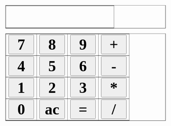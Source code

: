 <html>
<html lang="en">
<style type="text/css">
button{
	width:80px;font-weight:bold;font-size:48px;font-family:"Times New Roman";
}
.border{
	width:329px;padding:5px;font-size:56px;height:70px;
}

</style>
<head>
<meta charset="UTF-8">
<title>計算機</title>
<script type="text/javascript">
var x = "";
var y = "";
var z = "";
function zero(){
	var print = window.document.getElementById("table1")
	if(x!=0){
		x = x+"0"
	}else{
		x = x
	}
	print.innerHTML=x
}
function one(){
	var print = window.document.getElementById("table1")
	x = x+"1"
	print.innerHTML=x
	}
	function two(){
	var print = window.document.getElementById("table1")
	x = x+"2"
	print.innerHTML=x
}
function three(){
	var print = window.document.getElementById("table1")
	x = x+"3"
	print.innerHTML=x
	}
	function four(){
	var print = window.document.getElementById("table1")
	x = x+"4"
	print.innerHTML=x
}
function five(){
	var print = window.document.getElementById("table1")
	x = x+"5"
	print.innerHTML=x
	}
	function six(){
	var print = window.document.getElementById("table1")
	x = x+"6"
	print.innerHTML=x
}
function seven(){
	var print = window.document.getElementById("table1")
	x = x+"7"
	print.innerHTML=x
	}
	function eight(){
	var print = window.document.getElementById("table1")
	x = x+"8"
	print.innerHTML=x
}
function nine(){
	var print = window.document.getElementById("table1")
	x = x+"9"
	print.innerHTML=x
}

function add(){
	var print = window.document.getElementById("table1")
	print.innerHTML=""
	z = "+"
	y = x
	x = ""
}
function sub(){
	var print = window.document.getElementById("table1")
	print.innerHTML=""
	z = "-"
	y = x
	x = ""
}
function mul(){
	var print = window.document.getElementById("table1")
	print.innerHTML=""
	z = "*"
	y = x
	x = ""
}
function div(){
	var print = window.document.getElementById("table1")
	print.innerHTML=""
	z = "/"
	y = x
	x = ""
}
function ac(){
	var print = window.document.getElementById("table1")
	print.innerHTML=""
	x =""
	y =""
	z =""
}
function equal(){
	var print = window.document.getElementById("table1")
	y = Number(y)
	x = Number(x)
	if(z=="+"){
		print.innerHTML=y+x
		x = y+x
	}	
	if(z=="-"){
		print.innerHTML=y-x
		x = y-x
	}
	if(z=="*"){
		print.innerHTML=y*x
		x = y*x
	}
	if(z=="/"){
		print.innerHTML=y/x
		x = y/x
	}
}

</script>
</head>
<body>
	<table border = "1">
		<tr>
			<td class="border"><span id="table1"></span></td>
		</tr>
	</table>
	<table border = "1">
		<tr>
			<td><button onclick="seven();">7</button></td>
			<td><button onclick="eight();">8</button></td>
			<td><button onclick="nine();">9</button></td>
			<td><button onclick="add();">+</button></td>
		</tr>
		<tr>
			<td><button onclick="four();">4</button></td>
			<td><button onclick="five();">5</button></td>
			<td><button onclick="six();">6</button></td>
			<td><button onclick="sub();">-</button></td>
		</tr>
		<tr>
			<td><button onclick="one()">1</button></td>
			<td><button onclick="two();">2</button></td>
			<td><button onclick="three();">3</button></td>
			<td><button onclick="mul()">*</button></td>
		</tr>
		<tr>
			<td><button onclick="zero();">0</button></td>
			<td><button onclick="ac();">ac</button></td>
			<td><button onclick="equal();">=</button></td>
			<td><button onclick="div();">/</button></td>
		</tr>
	</table>
</body>
</html>
